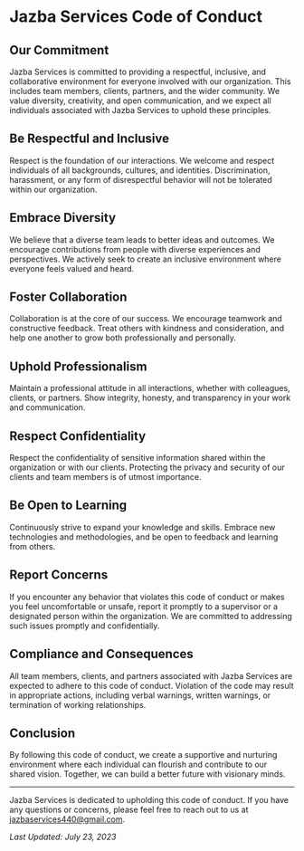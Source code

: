 # Jazba Services Code of Conduct

## Our Commitment

Jazba Services is committed to providing a respectful, inclusive, and collaborative environment for everyone involved with our organization. This includes team members, clients, partners, and the wider community. We value diversity, creativity, and open communication, and we expect all individuals associated with Jazba Services to uphold these principles.

## Be Respectful and Inclusive

Respect is the foundation of our interactions. We welcome and respect individuals of all backgrounds, cultures, and identities. Discrimination, harassment, or any form of disrespectful behavior will not be tolerated within our organization.

## Embrace Diversity

We believe that a diverse team leads to better ideas and outcomes. We encourage contributions from people with diverse experiences and perspectives. We actively seek to create an inclusive environment where everyone feels valued and heard.

## Foster Collaboration

Collaboration is at the core of our success. We encourage teamwork and constructive feedback. Treat others with kindness and consideration, and help one another to grow both professionally and personally.

## Uphold Professionalism

Maintain a professional attitude in all interactions, whether with colleagues, clients, or partners. Show integrity, honesty, and transparency in your work and communication.

## Respect Confidentiality

Respect the confidentiality of sensitive information shared within the organization or with our clients. Protecting the privacy and security of our clients and team members is of utmost importance.

## Be Open to Learning

Continuously strive to expand your knowledge and skills. Embrace new technologies and methodologies, and be open to feedback and learning from others.

## Report Concerns

If you encounter any behavior that violates this code of conduct or makes you feel uncomfortable or unsafe, report it promptly to a supervisor or a designated person within the organization. We are committed to addressing such issues promptly and confidentially.

## Compliance and Consequences

All team members, clients, and partners associated with Jazba Services are expected to adhere to this code of conduct. Violation of the code may result in appropriate actions, including verbal warnings, written warnings, or termination of working relationships.

## Conclusion

By following this code of conduct, we create a supportive and nurturing environment where each individual can flourish and contribute to our shared vision. Together, we can build a better future with visionary minds.

---

Jazba Services is dedicated to upholding this code of conduct. If you have any questions or concerns, please feel free to reach out to us at jazbaservices440@gmail.com.

_Last Updated: July 23, 2023_
